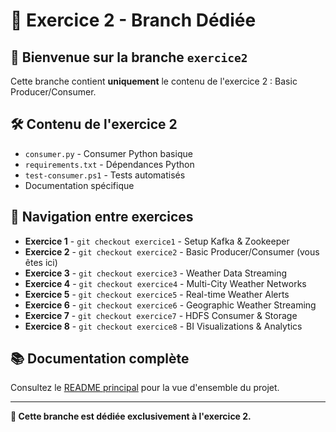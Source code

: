 # 🚀 Exercice 2 - Branch Dédiée

## 🎯 Bienvenue sur la branche `exercice2`

Cette branche contient **uniquement** le contenu de l'exercice 2 : Basic Producer/Consumer.

## 🛠️ Contenu de l'exercice 2

- `consumer.py` - Consumer Python basique
- `requirements.txt` - Dépendances Python
- `test-consumer.ps1` - Tests automatisés
- Documentation spécifique

## 🌟 Navigation entre exercices

- **Exercice 1** - `git checkout exercice1` - Setup Kafka & Zookeeper
- **Exercice 2** - `git checkout exercice2` - Basic Producer/Consumer (vous êtes ici)
- **Exercice 3** - `git checkout exercice3` - Weather Data Streaming
- **Exercice 4** - `git checkout exercice4` - Multi-City Weather Networks
- **Exercice 5** - `git checkout exercice5` - Real-time Weather Alerts
- **Exercice 6** - `git checkout exercice6` - Geographic Weather Streaming
- **Exercice 7** - `git checkout exercice7` - HDFS Consumer & Storage
- **Exercice 8** - `git checkout exercice8` - BI Visualizations & Analytics

## 📚 Documentation complète

Consultez le [README principal](https://github.com/cardgis/kafka/blob/main/README.md) pour la vue d'ensemble du projet.

---
**🎯 Cette branche est dédiée exclusivement à l'exercice 2.**